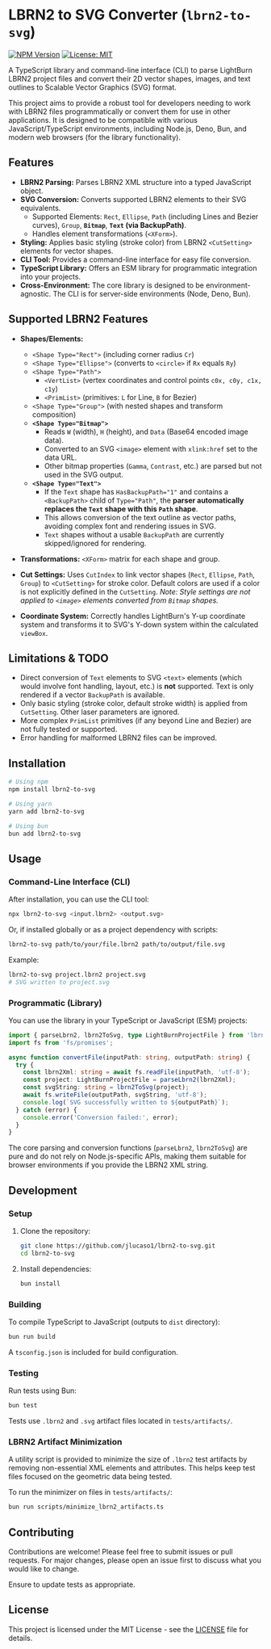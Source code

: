 # LBRN2 to SVG Converter (`lbrn2-to-svg`)

[![NPM Version](https://img.shields.io/npm/v/lbrn2-to-svg.svg?style=flat)](https://www.npmjs.com/package/lbrn2-to-svg)
[![License: MIT](https://img.shields.io/badge/License-MIT-yellow.svg)](https://opensource.org/licenses/MIT)

A TypeScript library and command-line interface (CLI) to parse LightBurn LBRN2 project files and convert their 2D vector shapes, images, and text outlines to Scalable Vector Graphics (SVG) format.

This project aims to provide a robust tool for developers needing to work with LBRN2 files programmatically or convert them for use in other applications. It is designed to be compatible with various JavaScript/TypeScript environments, including Node.js, Deno, Bun, and modern web browsers (for the library functionality).

## Features

*   **LBRN2 Parsing:** Parses LBRN2 XML structure into a typed JavaScript object.
*   **SVG Conversion:** Converts supported LBRN2 elements to their SVG equivalents.
    *   Supported Elements: `Rect`, `Ellipse`, `Path` (including Lines and Bezier curves), `Group`, **`Bitmap`**, **`Text` (via BackupPath)**.
    *   Handles element transformations (`<XForm>`).
*   **Styling:** Applies basic styling (stroke color) from LBRN2 `<CutSetting>` elements for vector shapes.
*   **CLI Tool:** Provides a command-line interface for easy file conversion.
*   **TypeScript Library:** Offers an ESM library for programmatic integration into your projects.
*   **Cross-Environment:** The core library is designed to be environment-agnostic. The CLI is for server-side environments (Node, Deno, Bun).

## Supported LBRN2 Features

*   **Shapes/Elements:**
    *   `<Shape Type="Rect">` (including corner radius `Cr`)
    *   `<Shape Type="Ellipse">` (converts to `<circle>` if `Rx` equals `Ry`)
    *   `<Shape Type="Path">`
        *   `<VertList>` (vertex coordinates and control points `c0x, c0y, c1x, c1y`)
        *   `<PrimList>` (primitives: `L` for Line, `B` for Bezier)
    *   `<Shape Type="Group">` (with nested shapes and transform composition)
    *   **`<Shape Type="Bitmap">`**
        *   Reads `W` (width), `H` (height), and `Data` (Base64 encoded image data).
        *   Converted to an SVG `<image>` element with `xlink:href` set to the data URL.
        *   Other bitmap properties (`Gamma`, `Contrast`, etc.) are parsed but not used in the SVG output.
    *   **`<Shape Type="Text">`**
        *   If the `Text` shape has `HasBackupPath="1"` and contains a `<BackupPath>` child of `Type="Path"`, the **parser automatically replaces the `Text` shape with this `Path` shape**.
        *   This allows conversion of the text outline as vector paths, avoiding complex font and rendering issues in SVG.
        *   `Text` shapes without a usable `BackupPath` are currently skipped/ignored for rendering.

*   **Transformations:** `<XForm>` matrix for each shape and group.
*   **Cut Settings:** Uses `CutIndex` to link vector shapes (`Rect`, `Ellipse`, `Path`, `Group`) to `<CutSetting>` for stroke color. Default colors are used if a color is not explicitly defined in the `CutSetting`. *Note: Style settings are not applied to `<image>` elements converted from `Bitmap` shapes.*
*   **Coordinate System:** Correctly handles LightBurn's Y-up coordinate system and transforms it to SVG's Y-down system within the calculated `viewBox`.

## Limitations & TODO

*   Direct conversion of `Text` elements to SVG `<text>` elements (which would involve font handling, layout, etc.) is **not** supported. Text is only rendered if a vector `BackupPath` is available.
*   Only basic styling (stroke color, default stroke width) is applied from `CutSetting`. Other laser parameters are ignored.
*   More complex `PrimList` primitives (if any beyond Line and Bezier) are not fully tested or supported.
*   Error handling for malformed LBRN2 files can be improved.

## Installation

```bash
# Using npm
npm install lbrn2-to-svg

# Using yarn
yarn add lbrn2-to-svg

# Using bun
bun add lbrn2-to-svg
```

## Usage

### Command-Line Interface (CLI)

After installation, you can use the CLI tool:

```bash
npx lbrn2-to-svg <input.lbrn2> <output.svg>
```

Or, if installed globally or as a project dependency with scripts:

```bash
lbrn2-to-svg path/to/your/file.lbrn2 path/to/output/file.svg
```

Example:

```bash
lbrn2-to-svg project.lbrn2 project.svg
# SVG written to project.svg
```

### Programmatic (Library)

You can use the library in your TypeScript or JavaScript (ESM) projects:

```typescript
import { parseLbrn2, lbrn2ToSvg, type LightBurnProjectFile } from 'lbrn2-to-svg';
import fs from 'fs/promises';

async function convertFile(inputPath: string, outputPath: string) {
  try {
    const lbrn2Xml: string = await fs.readFile(inputPath, 'utf-8');
    const project: LightBurnProjectFile = parseLbrn2(lbrn2Xml);
    const svgString: string = lbrn2ToSvg(project);
    await fs.writeFile(outputPath, svgString, 'utf-8');
    console.log(`SVG successfully written to ${outputPath}`);
  } catch (error) {
    console.error('Conversion failed:', error);
  }
}
```

The core parsing and conversion functions (`parseLbrn2`, `lbrn2ToSvg`) are pure and do not rely on Node.js-specific APIs, making them suitable for browser environments if you provide the LBRN2 XML string.

## Development

### Setup

1.  Clone the repository:
    ```bash
    git clone https://github.com/jlucaso1/lbrn2-to-svg.git
    cd lbrn2-to-svg
    ```
2.  Install dependencies:
    ```bash
    bun install
    ```

### Building

To compile TypeScript to JavaScript (outputs to `dist` directory):

```bash
bun run build
```

A `tsconfig.json` is included for build configuration.

### Testing

Run tests using Bun:

```bash
bun test
```

Tests use `.lbrn2` and `.svg` artifact files located in `tests/artifacts/`.

### LBRN2 Artifact Minimization

A utility script is provided to minimize the size of `.lbrn2` test artifacts by removing non-essential XML elements and attributes. This helps keep test files focused on the geometric data being tested.

To run the minimizer on files in `tests/artifacts/`:

```bash
bun run scripts/minimize_lbrn2_artifacts.ts
```

## Contributing

Contributions are welcome! Please feel free to submit issues or pull requests.
For major changes, please open an issue first to discuss what you would like to change.

Ensure to update tests as appropriate.

## License

This project is licensed under the MIT License - see the [LICENSE](LICENSE) file for details.